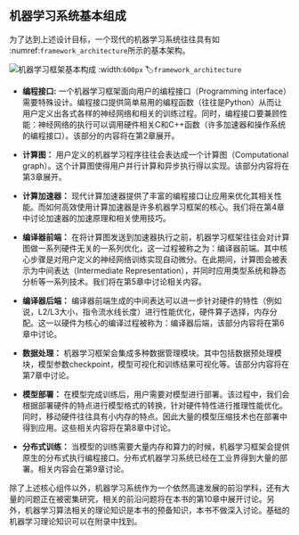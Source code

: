 ## 机器学习系统基本组成

为了达到上述设计目标，一个现代的机器学习系统往往具有如 :numref:`framework_architecture`所示的基本架构。

![机器学习框架基本构成](../img/ch01/framework_architecture.svg)
:width:`600px`
:label:`framework_architecture`

-   **编程接口:** 一个机器学习框架面向用户的编程接口（Programming
    interface）需要特殊设计。编程接口提供简单易用的编程函数（往往是Python）从而让用户定义出各式各样的神经网络和相关的训练过程。同时，编程接口要兼顾性能：神经网络的执行可以调用硬件相关C和C++函数（许多加速器和操作系统的编程接口）。该部分的内容将在第2章展开。

-   **计算图：**
    用户定义的机器学习程序往往会表达成一个计算图（Computational
    graph）。这个计算图使得用户并行计算和异步执行得以实现。该部分内容将在第3章展开。

-   **计算加速器：**
    现代计算加速器提供了丰富的编程接口让应用来优化其相关性能。而如何高效使用计算加速器是许多机器学习框架的核心。我们将在第4章中讨论加速器的加速原理和相关使用技巧。

-   **编译器前端：**
    在将计算图发送到加速器执行之前，机器学习框架往往会对计算图做一系列硬件无关的一系列优化，这一过程被称之为：编译器前端。其中核心步骤是对用户定义的神经网络训练实现自动微分。在此期间，计算图会被表示为中间表达（Intermediate
    Representation），并同时应用类型系统和静态分析等一系列技术。我们将在第5章中讨论相关内容。

-   **编译器后端：**
    编译器前端生成的中间表达可以进一步针对硬件的特性（例如说，L2/L3大小，指令流水线长度）进行性能优化，硬件算子选择，内存分配。这一以硬件为核心的编译过程被称为：编译器后端，该部分内容将在第6章中讨论。

-   **数据处理：**
    机器学习框架会集成多种数据管理模块。其中包括数据预处理模块，模型参数checkpoint，模型可视化和训练结果可视化等。该部分内容将在第7章中讨论。

-   **模型部署：**
    在模型完成训练后，用户需要对模型进行部署。该过程中，我们会根据部署硬件的特点进行模型格式的转换，针对硬件特性进行推理性能优化。同时，移动硬件往往具有小内存的特点。因此大量的模型压缩技术也在部署中得到应用。这些相关内容将在第8章中讨论。

-   **分布式训练：**
    当模型的训练需要大量内存和算力的时候，机器学习框架会提供原生的分布式执行编程接口。分布式机器学习系统已经在工业界得到大量的部署。相关内容会在第9章讨论。

除了上述核心组件以外，机器学习系统作为一个依然高速发展的前沿学科，还有大量的问题正在被密集研究，相关的前沿问题将在本书的第10章中展开讨论。另外，机器学习算法相关的理论知识是本书的预备知识，本书不做深入讨论。基础的机器学习理论知识可以在附录中找到。